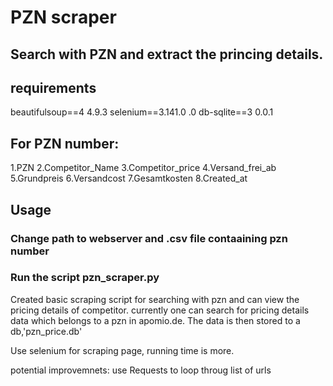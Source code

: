 # PZN scraper

## Search with PZN and extract the princing details.

## requirements

beautifulsoup==4 4.9.3 selenium==3.141.0 .0 db-sqlite==3 0.0.1

## For PZN number:
1.PZN
2.Competitor_Name
3.Competitor_price
4.Versand_frei_ab
5.Grundpreis
6.Versandcost
7.Gesamtkosten
8.Created_at

## Usage
### Change path to webserver and .csv file contaaining pzn number 

### Run the script pzn_scraper.py

Created basic scraping script for searching with pzn and can view the pricing details of competitor.
currently one can search for pricing details data which belongs to a pzn in apomio.de.
The data is then stored to a db,'pzn_price.db'

Use selenium for scraping page, running time is more.

potential improvemnets: use Requests to loop throug list of urls 
